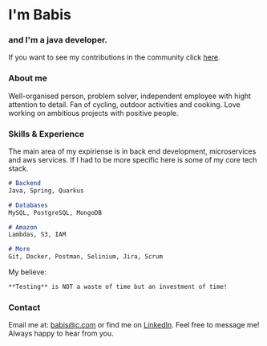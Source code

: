 # I'm Babis
### and I'm a java developer.

If you want to see my contributions in the community click [here](https://github.com/babisc). 

### About me

Well-organised person, problem solver, independent employee with hight attention to detail. 
Fan of cycling, outdoor activities and cooking. 
Love working on ambitious projects with positive people.

### Skills & Experience
The main area of my expiriense is in back end development, microservices and aws services. 
If I had to be more specific here is some of my core tech stack.

```markdown
# Backend
Java, Spring, Quarkus

# Databases
MySQL, PostgreSQL, MongoDB

# Amazon
Lambdas, S3, IAM

# More
Git, Docker, Postman, Selinium, Jira, Scrum
```

My believe:
```markdown
**Testing** is NOT a waste of time but an investment of time!
```

### Contact

Email me at: babis@c.com or find me on [LinkedIn]([https://docs.github.com/categories/github-pages-basics/](https://www.linkedin.com/)).
Feel free to message me! Always happy to hear from you.
